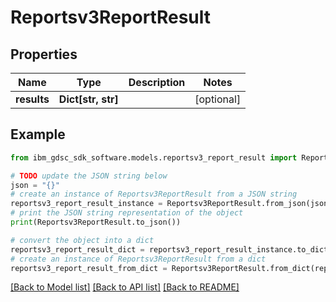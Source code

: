 # Reportsv3ReportResult


## Properties

Name | Type | Description | Notes
------------ | ------------- | ------------- | -------------
**results** | **Dict[str, str]** |  | [optional] 

## Example

```python
from ibm_gdsc_sdk_software.models.reportsv3_report_result import Reportsv3ReportResult

# TODO update the JSON string below
json = "{}"
# create an instance of Reportsv3ReportResult from a JSON string
reportsv3_report_result_instance = Reportsv3ReportResult.from_json(json)
# print the JSON string representation of the object
print(Reportsv3ReportResult.to_json())

# convert the object into a dict
reportsv3_report_result_dict = reportsv3_report_result_instance.to_dict()
# create an instance of Reportsv3ReportResult from a dict
reportsv3_report_result_from_dict = Reportsv3ReportResult.from_dict(reportsv3_report_result_dict)
```
[[Back to Model list]](../README.md#documentation-for-models) [[Back to API list]](../README.md#documentation-for-api-endpoints) [[Back to README]](../README.md)


